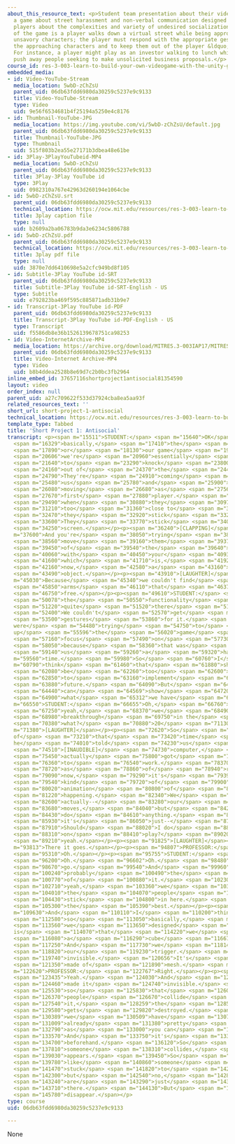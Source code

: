 ```yaml
---
about_this_resource_text: <p>Student team presentation about their videogame &ldquo;Antisocial&ldquo;,
  a game about street harassment and non-verbal communication designed to educate
  players about the complexities and variety of undesired socialization. The vision
  of the game is a player walks down a virtual street while being approached by various
  unsavory characters; the player must respond with the appropriate gesture to deter
  the approaching characters and to keep them out of the player &ldquo;safety zone&rdquo;.
  For instance, a player might play as an investor walking to lunch while having to
  push away people seeking to make unsolicited business proposals.</p>
course_id: res-3-003-learn-to-build-your-own-videogame-with-the-unity-game-engine-and-microsoft-kinect-january-iap-2017
embedded_media:
- id: Video-YouTube-Stream
  media_location: 5wbD-zChZsU
  parent_uid: 06db63fdd6980da30259c5237e9c9133
  title: Video-YouTube-Stream
  type: Video
  uid: 9e56f6534681b4f25194a5250e4c8176
- id: Thumbnail-YouTube-JPG
  media_location: https://img.youtube.com/vi/5wbD-zChZsU/default.jpg
  parent_uid: 06db63fdd6980da30259c5237e9c9133
  title: Thumbnail-YouTube-JPG
  type: Thumbnail
  uid: 515f803b2ea55e27171b3dbea48e61be
- id: 3Play-3PlayYouTubeid-MP4
  media_location: 5wbD-zChZsU
  parent_uid: 06db63fdd6980da30259c5237e9c9133
  title: 3Play-3Play YouTube id
  type: 3Play
  uid: 0982310a767e42963d260194e1064cbe
- id: 5wbD-zChZsU.srt
  parent_uid: 06db63fdd6980da30259c5237e9c9133
  technical_location: https://ocw.mit.edu/resources/res-3-003-learn-to-build-your-own-videogame-with-the-unity-game-engine-and-microsoft-kinect-january-iap-2017/student-projects/short-project/short-project-1-antisocial/5wbD-zChZsU.srt
  title: 3play caption file
  type: null
  uid: b2609a2ba06783b9da3e6234c5806788
- id: 5wbD-zChZsU.pdf
  parent_uid: 06db63fdd6980da30259c5237e9c9133
  technical_location: https://ocw.mit.edu/resources/res-3-003-learn-to-build-your-own-videogame-with-the-unity-game-engine-and-microsoft-kinect-january-iap-2017/student-projects/short-project/short-project-1-antisocial/5wbD-zChZsU.pdf
  title: 3play pdf file
  type: null
  uid: 3870e7dd6410698e5a2cfc949bd8f105
- id: Subtitle-3Play YouTube id-SRT
  parent_uid: 06db63fdd6980da30259c5237e9c9133
  title: Subtitle-3Play YouTube id-SRT-English - US
  type: Subtitle
  uid: e792823ba469f595c885871adb31b9e7
- id: Transcript-3Play YouTube id-PDF
  parent_uid: 06db63fdd6980da30259c5237e9c9133
  title: Transcript-3Play YouTube id-PDF-English - US
  type: Transcript
  uid: f5586db8e36b1526139678751ca98253
- id: Video-InternetArchive-MP4
  media_location: https://archive.org/download/MITRES.3-003IAP17/MITRES_3-003IAP17_Short_Project_01_300k.mp4
  parent_uid: 06db63fdd6980da30259c5237e9c9133
  title: Video-Internet Archive-MP4
  type: Video
  uid: b8b4ddea2528b8e69d7c2b0bc3fb2964
inline_embed_id: 37657116shortproject1antisocial81354590
layout: video
order_index: null
parent_uid: a27c709622f533d37924cba8ea5aa93f
related_resources_text: ''
short_url: short-project-1-antisocial
technical_location: https://ocw.mit.edu/resources/res-3-003-learn-to-build-your-own-videogame-with-the-unity-game-engine-and-microsoft-kinect-january-iap-2017/student-projects/short-project/short-project-1-antisocial
template_type: Tabbed
title: 'Short Project 1: Antisocial'
transcript: <p><span m="15511">STUDENT:</span> <span m="15640">OK</span> <span m="15770">so</span>
  <span m="16329">basically,</span> <span m="17410">the</span> <span m="17500">premise</span>
  <span m="17890">or</span> <span m="18130">our game</span> <span m="19900">is</span>
  <span m="20606">we're</span> <span m="20960">essentially</span> <span m="21340">trying</span>
  <span m="21640">to</span> <span m="23290">knock</span> <span m="23800">people</span>
  <span m="24160">out of</span> <span m="24370">the</span> <span m="24490">way.</span>
  <span m="24790">They're</span> <span m="24910">coming</span> <span m="25150">towards</span>
  <span m="25480">us</span> <span m="25780">and</span> <span m="25900">you're</span>
  <span m="26080">moving</span> <span m="26680">as</span> <span m="27560">the</span>
  <span m="27670">first</span> <span m="27880">player.</span> <span m="28270">And</span>
  <span m="29490">when</span> <span m="30880">they</span> <span m="30970">come</span>
  <span m="31210">too</span> <span m="31360">close to</span> <span m="31730">you,</span>
  <span m="32470">they</span> <span m="32920">stick</span> <span m="33280">to you.</span>
  <span m="33600">They</span> <span m="33770">stick</span> <span m="34030">to your</span>
  <span m="34250">screen.</span></p><p><span m="36240">[CLAPPING]</span></p><p><span
  m="37600">And you're</span> <span m="38050">trying</span> <span m="38410">to</span>
  <span m="38560">move</span> <span m="39160">them</span> <span m="39370">out</span>
  <span m="39450">of</span> <span m="39540">the</span> <span m="39640">way</span>
  <span m="40060">with</span> <span m="40450">your</span> <span m="40930">hand,</span>
  <span m="41600">which</span> <span m="41710">is,</span> <span m="41920">right</span>
  <span m="42160">now,</span> <span m="42580">a</span> <span m="43160">cube</span>
  <span m="43490">object.</span></p><p><span m="43910">[LAUGHTER]</span></p><p><span
  m="45030">Because</span> <span m="45340">we couldn't find</span> <span m="45700">any</span>
  <span m="45850">arms</span> <span m="46110">that</span> <span m="46370">were</span>
  <span m="46750">free.</span></p><p><span m="49610">STUDENT:</span> <span m="49844">And</span>
  <span m="50078">the</span> <span m="50550">functionality</span> <span m="50790">isn't</span>
  <span m="51220">quite</span> <span m="51520">there</span> <span m="51760">yet.</span>
  <span m="52400">We couldn't</span> <span m="52570">get</span> <span m="53035">the</span>
  <span m="53500">gestures</span> <span m="53860">for it.</span> <span m="54210">We
  were</span> <span m="54480">trying</span> <span m="54750">to</span> <span m="55173">set
  up</span> <span m="55596">the</span> <span m="56020">game</span> <span m="56250">and</span>
  <span m="57160">focus</span> <span m="57490">on</span> <span m="57730">colliders,</span>
  <span m="58050">because</span> <span m="58360">that was</span> <span m="58850">giving</span>
  <span m="59140">us</span> <span m="59260">a</span> <span m="59320">hard</span> <span
  m="59560">time.</span> <span m="59980">So</span> <span m="60760">I</span> <span
  m="60790">think</span> <span m="61460">that</span> <span m="61880">shouldn't</span>
  <span m="62080">be</span> <span m="62260">too</span> <span m="62600">hard</span>
  <span m="62850">to</span> <span m="63160">implement</span> <span m="63480">in the</span>
  <span m="63880">future.</span> <span m="64090">But</span> <span m="64349">we</span>
  <span m="64440">can</span> <span m="64569">show</span> <span m="64720">you</span>
  <span m="64900">what</span> <span m="65312">we have</span> <span m="65724">for now.</span></p><p><span
  m="66550">STUDENT:</span> <span m="66655">Oh,</span> <span m="66760">and</span>
  <span m="67250">yeah,</span> <span m="68370">we</span> <span m="68490">got to this</span>
  <span m="68980">breakthrough</span> <span m="69750">in the</span> <span m="69980">past,</span>
  <span m="70380">what?</span> <span m="70880">20</span> <span m="71130">minutes?</span></p><p><span
  m="71380">[LAUGHTER]</span></p><p><span m="72620">So</span> <span m="73100">one
  of</span> <span m="73210">that</span> <span m="73420">time</span> <span m="73830">that
  he</span> <span m="74010">told</span> <span m="74230">us</span> <span m="74390">to</span>
  <span m="74510">[INAUDIBLE]</span> <span m="74730">computer,</span> <span m="75230">we</span>
  <span m="75450">actually</span> <span m="75800">got</span> <span m="76000">something</span>
  <span m="76360">to</span> <span m="76540">work.</span> <span m="78370">So</span>
  <span m="78720">as</span> <span m="78860">of</span> <span m="78940">right</span>
  <span m="79090">now,</span> <span m="79290">it's</span> <span m="79390">just</span>
  <span m="79540">kind</span> <span m="79720">of</span> <span m="79900">an</span>
  <span m="80020">animation</span> <span m="80800">of</span> <span m="80980">things</span>
  <span m="81220">happening.</span> <span m="82340">We</span> <span m="82390">haven't</span>
  <span m="82600">actually--</span> <span m="83280">our</span> <span m="83390">mouse</span>
  <span m="83680">moves,</span> <span m="84040">but</span> <span m="84250">doesn't</span>
  <span m="84430">do</span> <span m="84610">anything.</span> <span m="85630">So</span>
  <span m="85930">it's</span> <span m="86050">just--</span> <span m="87100">yeah.</span>
  <span m="87910">Should</span> <span m="88020">I do</span> <span m="88170">maximize</span>
  <span m="88310">on</span> <span m="88410">play?</span> <span m="89020">Oh</span>
  <span m="89210">yeah.</span></p><p><span m="91825">[LAUGHTER]</span></p><p><span
  m="93813">There it goes.</span></p><p><span m="94807">PROFESSOR:</span> <span m="95058">Oh.</span>
  <span m="95310">Oh.</span></p><p><span m="95755">STUDENT:</span> <span m="95977">Oh.</span>
  <span m="96200">Oh.</span> <span m="96602">Oh.</span> <span m="98480">There we</span>
  <span m="98670">go.</span> <span m="99540">And</span> <span m="99960">that's</span>
  <span m="100240">probably</span> <span m="100490">the</span> <span m="100660">end</span>
  <span m="100770">of</span> <span m="100880">it.</span> <span m="102300">But</span>
  <span m="102710">yeah,</span> <span m="103360">we</span> <span m="103740">got</span>
  <span m="104010">the</span> <span m="104070">people</span> <span m="104340">to</span>
  <span m="104430">stick</span> <span m="104800">in here.</span> <span m="105170">That's</span>
  <span m="105300">the</span> <span m="105390">best.</span></p><p><span m="106182">[LAUGHTER]</span></p><p>&nbsp;</p><p><span
  m="109630">And</span> <span m="110110">I</span> <span m="110200">think--</span>
  <span m="112580">so</span> <span m="113050">basically,</span> <span m="113410">how</span>
  <span m="113560">we</span> <span m="113650">designed</span> <span m="113950">it
  is</span> <span m="114070">that</span> <span m="114220">we</span> <span m="114370">had</span>
  <span m="116080">a</span> <span m="116290">cube</span> <span m="116670">object.</span>
  <span m="117250">And</span> <span m="117730">we</span> <span m="118140">made that</span>
  <span m="118820">our</span> <span m="119230">trigger.</span> <span m="119590">It's</span>
  <span m="119740">invisible.</span> <span m="120656">It's</span> <span m="121002">only</span>
  <span m="121350">made of</span> <span m="121890">mesh.</span> <span m="122390">Whatever.</span></p><p><span
  m="122620">PROFESSOR:</span> <span m="122767">Right.</span></p><p><span m="123360">STUDENT:</span>
  <span m="123435">Yeah.</span> <span m="124030">And</span> <span m="124330">we</span>
  <span m="124460">made it</span> <span m="124740">invisible.</span> <span m="125270">And</span>
  <span m="125530">so</span> <span m="125830">that</span> <span m="126070">whenever</span>
  <span m="126370">people</span> <span m="126670">collide</span> <span m="127050">onto</span>
  <span m="127540">it,</span> <span m="128259">the</span> <span m="128500">object</span>
  <span m="129580">gets</span> <span m="129820">destroyed.</span> <span m="130300">And</span>
  <span m="130389">we</span> <span m="130509">have</span> <span m="130720">stuff</span>
  <span m="131009">already</span> <span m="131380">pretty</span> <span m="132470">bare,</span>
  <span m="132790">as</span> <span m="133000">you can</span> <span m="133180">see.</span>
  <span m="133570">And</span> <span m="133750">it's</span> <span m="133940">inactive</span>
  <span m="134700">beforehand.</span> <span m="136120">So</span> <span m="137590">once</span>
  <span m="137810">someone</span> <span m="138310">collides,</span> <span m="138900">someone</span>
  <span m="139030">appears.</span> <span m="139450">So</span> <span m="139630">it's</span>
  <span m="139780">like</span> <span m="140860">someone</span> <span m="141280">has</span>
  <span m="141470">stuck</span> <span m="141820">to</span> <span m="142000">you,</span>
  <span m="142300">but</span> <span m="142540">no,</span> <span m="142890">people</span>
  <span m="143240">are</span> <span m="143290">just</span> <span m="143460">already</span>
  <span m="143710">there.</span> <span m="144130">But</span> <span m="144310">they</span>
  <span m="145780">disappear.</span></p>
type: course
uid: 06db63fdd6980da30259c5237e9c9133

---
```

None